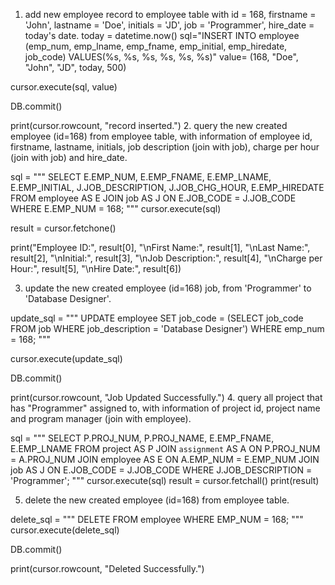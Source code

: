 1. add new employee record to employee table with id = 168, firstname = 'John', lastname = 'Doe', initials = 'JD', job = 'Programmer', hire_date = today's date.
today = datetime.now()
sql="INSERT INTO employee (emp_num, emp_lname, emp_fname, emp_initial, emp_hiredate, job_code) VALUES(%s, %s, %s, %s, %s, %s)"
value= (168, "Doe", "John", "JD", today, 500)

cursor.execute(sql, value)

DB.commit()

print(cursor.rowcount, "record inserted.") 
2. query the new created employee (id=168) from employee table, with information of employee id, firstname, lastname, initials, job description (join with job), charge per hour (join with job) and hire_date.

sql = """
    SELECT 
        E.EMP_NUM, 
        E.EMP_FNAME, 
        E.EMP_LNAME, 
        E.EMP_INITIAL, 
        J.JOB_DESCRIPTION, 
        J.JOB_CHG_HOUR, 
        E.EMP_HIREDATE
    FROM 
        employee AS E 
    JOIN 
        job AS J ON E.JOB_CODE = J.JOB_CODE 
    WHERE 
        E.EMP_NUM = 168;
"""
cursor.execute(sql)

result = cursor.fetchone()

print("Employee ID:", result[0],
      "\nFirst Name:", result[1], 
      "\nLast Name:", result[2], 
      "\nInitial:", result[3],
      "\nJob Description:", result[4],
      "\nCharge per Hour:", result[5],
      "\nHire Date:", result[6])


3. update the new created employee (id=168) job, from 'Programmer' to 'Database Designer'.

update_sql = """
    UPDATE employee
    SET job_code = (SELECT job_code FROM job WHERE job_description = 'Database Designer')
    WHERE emp_num = 168;
"""

cursor.execute(update_sql)

DB.commit()

print(cursor.rowcount, "Job Updated Successfully.") 
4. query all project that has "Programmer" assigned to, with information of project id, project name and program manager (join with employee).

sql = """
    SELECT
        P.PROJ_NUM,
        P.PROJ_NAME,
        E.EMP_FNAME,
        E.EMP_LNAME
    FROM
        project AS P
    JOIN
        `assignment` AS A ON P.PROJ_NUM = A.PROJ_NUM
    JOIN
        employee AS E ON A.EMP_NUM = E.EMP_NUM
    JOIN
        job AS J ON E.JOB_CODE = J.JOB_CODE
    WHERE
        J.JOB_DESCRIPTION = 'Programmer';
"""
cursor.execute(sql)
result = cursor.fetchall()
print(result)

5. delete the new created employee (id=168) from employee table.

delete_sql = """
    DELETE FROM employee 
    WHERE EMP_NUM = 168;
"""
cursor.execute(delete_sql)

DB.commit()

print(cursor.rowcount, "Deleted Successfully.")

